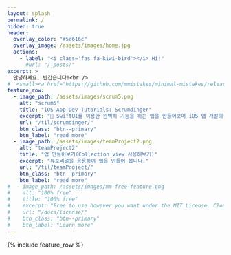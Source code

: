 ```yaml
---
layout: splash
permalink: /
hidden: true
header:
  overlay_color: "#5e616c"
  overlay_image: /assets/images/home.jpg
  actions:
    - label: "<i class='fas fa-kiwi-bird'></i> Hi!"
      #url: "/_posts/"
excerpt: >
  안녕하세요. 반갑습니다!<br />
#  <small><a href="https://github.com/mmistakes/minimal-mistakes/releases/tag/4.24.0">Latest release v4.24.0</a></small>
feature_row:
  - image_path: /assets/images/scrum5.png
    alt: "scrum5"
    title: "iOS App Dev Tutorials: Scrumdinger"
    excerpt: "🤘 SwiftUI를 이용한 완벽히 기능을 하는 앱을 만들어보며 iOS 앱 개발의 가장 중요한 부분들에 대해 알아봅니다."
    url: "/til/scrumdinger/"
    btn_class: "btn--primary"
    btn_label: "read more"
  - image_path: /assets/images/teamProject2.png
    alt: "teamProject2"
    title: "앱 만들어보기(Collection view 사용해보기)"
    excerpt: "튜토리얼을 응용하여 앱을 만들어 봅니다."
    url: "/til/teamProject/"
    btn_class: "btn--primary"
    btn_label: "read more"
#  - image_path: /assets/images/mm-free-feature.png
#    alt: "100% free"
#    title: "100% free"
#    excerpt: "Free to use however you want under the MIT License. Clone it, fork it, customize it... whatever!"
#    url: "/docs/license/"
#    btn_class: "btn--primary"
#    btn_label: "Learn more"
---
```


{% include feature_row %}
